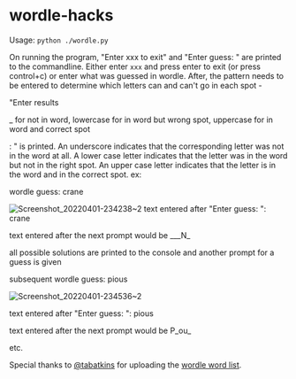 ﻿# wordle-hacks

Usage: `python ./wordle.py`

On running the program, "Enter xxx to exit" and "Enter guess: " are printed to the commandline. Either enter `xxx` and press enter to exit (or press control+c) or enter what was guessed in wordle. After, the pattern needs to be entered to determine which letters can and can't go in each spot - 

"Enter results

_ for not in word, lowercase for in word but wrong spot, uppercase for in word and correct spot

: " is printed. An underscore indicates that the corresponding letter was not in the word at all. A lower case letter indicates that the letter was in the word but not in the right spot. An upper case letter indicates that the letter is in the word and in the correct spot. ex:

wordle guess: crane

![Screenshot_20220401-234238~2](https://user-images.githubusercontent.com/34145544/161368523-06d3bc3f-232e-44f4-835f-15fe1d5fb031.png)
text entered after "Enter guess: ": crane

text entered after the next prompt would be __\_N\_

all possible solutions are printed to the console and another prompt for a guess is given

subsequent wordle guess: pious

![Screenshot_20220401-234536~2](https://user-images.githubusercontent.com/34145544/161368627-c788e545-3a8c-4e39-89a0-d4c8b4e491b5.png)

text entered after "Enter guess: ": pious

text entered after the next prompt would be P_ou_

etc.


Special thanks to [@tabatkins](https://github.com/tabatkins) for uploading the [wordle word list](https://github.com/tabatkins/wordle-list).
